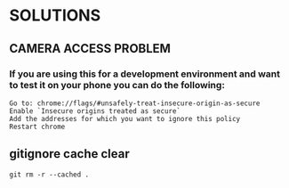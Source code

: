 # SOLUTIONS

## CAMERA ACCESS PROBLEM

### If you are using this for a development environment and want to test it on your phone you can do the following:
```
Go to: chrome://flags/#unsafely-treat-insecure-origin-as-secure
Enable `Insecure origins treated as secure`
Add the addresses for which you want to ignore this policy
Restart chrome
```


## gitignore cache clear
```
git rm -r --cached .  
```